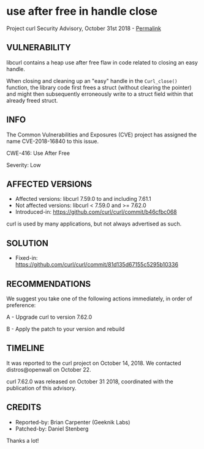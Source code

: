 use after free in handle close
==============================

Project curl Security Advisory, October 31st 2018 -
[Permalink](https://curl.se/docs/CVE-2018-16840.html)

VULNERABILITY
-------------

libcurl contains a heap use after free flaw in code related to closing an easy
handle.

When closing and cleaning up an "easy" handle in the `Curl_close()` function,
the library code first frees a struct (without clearing the pointer) and might
then subsequently erroneously write to a struct field within that already
freed struct.

INFO
----

The Common Vulnerabilities and Exposures (CVE) project has assigned the name
CVE-2018-16840 to this issue.

CWE-416: Use After Free

Severity: Low

AFFECTED VERSIONS
-----------------

- Affected versions: libcurl 7.59.0 to and including 7.61.1
- Not affected versions: libcurl < 7.59.0 and >= 7.62.0
- Introduced-in: https://github.com/curl/curl/commit/b46cfbc068

curl is used by many applications, but not always advertised as such.

SOLUTION
------------

- Fixed-in: https://github.com/curl/curl/commit/81d135d67155c5295b10336

RECOMMENDATIONS
---------------

We suggest you take one of the following actions immediately, in order of
preference:

 A - Upgrade curl to version 7.62.0

 B - Apply the patch to your version and rebuild

TIMELINE
---------

It was reported to the curl project on October 14, 2018.  We contacted
distros@openwall on October 22.

curl 7.62.0 was released on October 31 2018, coordinated with the publication
of this advisory.

CREDITS
-------

- Reported-by: Brian Carpenter (Geeknik Labs)
- Patched-by: Daniel Stenberg

Thanks a lot!

